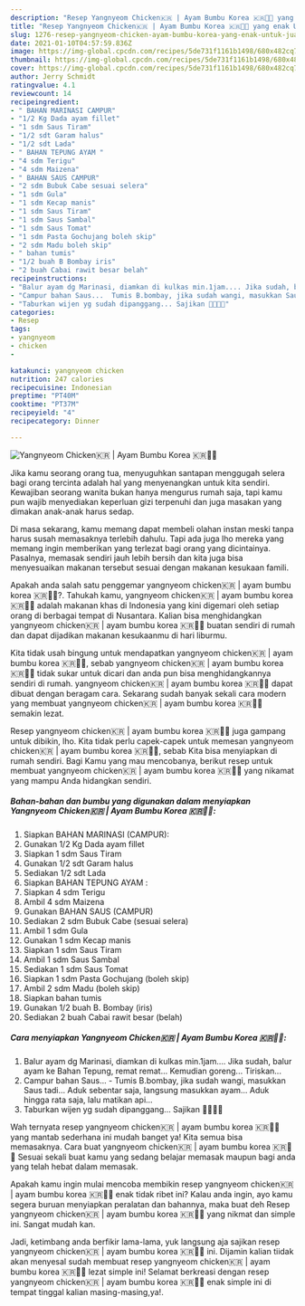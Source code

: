 ```yaml
---
description: "Resep Yangnyeom Chicken🇰🇷 | Ayam Bumbu Korea 🇰🇷🍲🤤 yang enak Untuk Jualan"
title: "Resep Yangnyeom Chicken🇰🇷 | Ayam Bumbu Korea 🇰🇷🍲🤤 yang enak Untuk Jualan"
slug: 1276-resep-yangnyeom-chicken-ayam-bumbu-korea-yang-enak-untuk-jualan
date: 2021-01-10T04:57:59.836Z
image: https://img-global.cpcdn.com/recipes/5de731f1161b1498/680x482cq70/yangnyeom-chicken🇰🇷-ayam-bumbu-korea-🇰🇷🍲🤤-foto-resep-utama.jpg
thumbnail: https://img-global.cpcdn.com/recipes/5de731f1161b1498/680x482cq70/yangnyeom-chicken🇰🇷-ayam-bumbu-korea-🇰🇷🍲🤤-foto-resep-utama.jpg
cover: https://img-global.cpcdn.com/recipes/5de731f1161b1498/680x482cq70/yangnyeom-chicken🇰🇷-ayam-bumbu-korea-🇰🇷🍲🤤-foto-resep-utama.jpg
author: Jerry Schmidt
ratingvalue: 4.1
reviewcount: 14
recipeingredient:
- " BAHAN MARINASI CAMPUR"
- "1/2 Kg Dada ayam fillet"
- "1 sdm Saus Tiram"
- "1/2 sdt Garam halus"
- "1/2 sdt Lada"
- " BAHAN TEPUNG AYAM "
- "4 sdm Terigu"
- "4 sdm Maizena"
- " BAHAN SAUS CAMPUR"
- "2 sdm Bubuk Cabe sesuai selera"
- "1 sdm Gula"
- "1 sdm Kecap manis"
- "1 sdm Saus Tiram"
- "1 sdm Saus Sambal"
- "1 sdm Saus Tomat"
- "1 sdm Pasta Gochujang boleh skip"
- "2 sdm Madu boleh skip"
- " bahan tumis"
- "1/2 buah B Bombay iris"
- "2 buah Cabai rawit besar belah"
recipeinstructions:
- "Balur ayam dg Marinasi, diamkan di kulkas min.1jam.... Jika sudah, balur ayam ke Bahan Tepung, remat remat... Kemudian goreng... Tiriskan..."
- "Campur bahan Saus...  Tumis B.bombay, jika sudah wangi, masukkan Saus tadi... Aduk sebentar saja, langsung masukkan ayam... Aduk hingga rata saja, lalu matikan api..."
- "Taburkan wijen yg sudah dipanggang... Sajikan 🤤💜🇰🇷"
categories:
- Resep
tags:
- yangnyeom
- chicken
- 

katakunci: yangnyeom chicken  
nutrition: 247 calories
recipecuisine: Indonesian
preptime: "PT40M"
cooktime: "PT37M"
recipeyield: "4"
recipecategory: Dinner

---
```



![Yangnyeom Chicken🇰🇷 | Ayam Bumbu Korea 🇰🇷🍲🤤](https://img-global.cpcdn.com/recipes/5de731f1161b1498/680x482cq70/yangnyeom-chicken🇰🇷-ayam-bumbu-korea-🇰🇷🍲🤤-foto-resep-utama.jpg)

Jika kamu seorang orang tua, menyuguhkan santapan menggugah selera bagi orang tercinta adalah hal yang menyenangkan untuk kita sendiri. Kewajiban seorang  wanita bukan hanya mengurus rumah saja, tapi kamu pun wajib menyediakan keperluan gizi terpenuhi dan juga masakan yang dimakan anak-anak harus sedap.

Di masa  sekarang, kamu memang dapat membeli olahan instan meski tanpa harus susah memasaknya terlebih dahulu. Tapi ada juga lho mereka yang memang ingin memberikan yang terlezat bagi orang yang dicintainya. Pasalnya, memasak sendiri jauh lebih bersih dan kita juga bisa menyesuaikan makanan tersebut sesuai dengan makanan kesukaan famili. 



Apakah anda salah satu penggemar yangnyeom chicken🇰🇷 | ayam bumbu korea 🇰🇷🍲🤤?. Tahukah kamu, yangnyeom chicken🇰🇷 | ayam bumbu korea 🇰🇷🍲🤤 adalah makanan khas di Indonesia yang kini digemari oleh setiap orang di berbagai tempat di Nusantara. Kalian bisa menghidangkan yangnyeom chicken🇰🇷 | ayam bumbu korea 🇰🇷🍲🤤 buatan sendiri di rumah dan dapat dijadikan makanan kesukaanmu di hari liburmu.

Kita tidak usah bingung untuk mendapatkan yangnyeom chicken🇰🇷 | ayam bumbu korea 🇰🇷🍲🤤, sebab yangnyeom chicken🇰🇷 | ayam bumbu korea 🇰🇷🍲🤤 tidak sukar untuk dicari dan anda pun bisa menghidangkannya sendiri di rumah. yangnyeom chicken🇰🇷 | ayam bumbu korea 🇰🇷🍲🤤 dapat dibuat dengan beragam cara. Sekarang sudah banyak sekali cara modern yang membuat yangnyeom chicken🇰🇷 | ayam bumbu korea 🇰🇷🍲🤤 semakin lezat.

Resep yangnyeom chicken🇰🇷 | ayam bumbu korea 🇰🇷🍲🤤 juga gampang untuk dibikin, lho. Kita tidak perlu capek-capek untuk memesan yangnyeom chicken🇰🇷 | ayam bumbu korea 🇰🇷🍲🤤, sebab Kita bisa menyiapkan di rumah sendiri. Bagi Kamu yang mau mencobanya, berikut resep untuk membuat yangnyeom chicken🇰🇷 | ayam bumbu korea 🇰🇷🍲🤤 yang nikamat yang mampu Anda hidangkan sendiri.

<!--inarticleads1-->

##### Bahan-bahan dan bumbu yang digunakan dalam menyiapkan Yangnyeom Chicken🇰🇷 | Ayam Bumbu Korea 🇰🇷🍲🤤:

1. Siapkan  BAHAN MARINASI (CAMPUR):
1. Gunakan 1/2 Kg Dada ayam fillet
1. Siapkan 1 sdm Saus Tiram
1. Gunakan 1/2 sdt Garam halus
1. Sediakan 1/2 sdt Lada
1. Siapkan  BAHAN TEPUNG AYAM :
1. Siapkan 4 sdm Terigu
1. Ambil 4 sdm Maizena
1. Gunakan  BAHAN SAUS (CAMPUR)
1. Sediakan 2 sdm Bubuk Cabe (sesuai selera)
1. Ambil 1 sdm Gula
1. Gunakan 1 sdm Kecap manis
1. Siapkan 1 sdm Saus Tiram
1. Ambil 1 sdm Saus Sambal
1. Sediakan 1 sdm Saus Tomat
1. Siapkan 1 sdm Pasta Gochujang (boleh skip)
1. Ambil 2 sdm Madu (boleh skip)
1. Siapkan  bahan tumis
1. Gunakan 1/2 buah B. Bombay (iris)
1. Sediakan 2 buah Cabai rawit besar (belah)




<!--inarticleads2-->

##### Cara menyiapkan Yangnyeom Chicken🇰🇷 | Ayam Bumbu Korea 🇰🇷🍲🤤:

1. Balur ayam dg Marinasi, diamkan di kulkas min.1jam.... Jika sudah, balur ayam ke Bahan Tepung, remat remat... Kemudian goreng... Tiriskan...
1. Campur bahan Saus...  - Tumis B.bombay, jika sudah wangi, masukkan Saus tadi... Aduk sebentar saja, langsung masukkan ayam... Aduk hingga rata saja, lalu matikan api...
1. Taburkan wijen yg sudah dipanggang... Sajikan 🤤💜🇰🇷




Wah ternyata resep yangnyeom chicken🇰🇷 | ayam bumbu korea 🇰🇷🍲🤤 yang mantab sederhana ini mudah banget ya! Kita semua bisa memasaknya. Cara buat yangnyeom chicken🇰🇷 | ayam bumbu korea 🇰🇷🍲🤤 Sesuai sekali buat kamu yang sedang belajar memasak maupun bagi anda yang telah hebat dalam memasak.

Apakah kamu ingin mulai mencoba membikin resep yangnyeom chicken🇰🇷 | ayam bumbu korea 🇰🇷🍲🤤 enak tidak ribet ini? Kalau anda ingin, ayo kamu segera buruan menyiapkan peralatan dan bahannya, maka buat deh Resep yangnyeom chicken🇰🇷 | ayam bumbu korea 🇰🇷🍲🤤 yang nikmat dan simple ini. Sangat mudah kan. 

Jadi, ketimbang anda berfikir lama-lama, yuk langsung aja sajikan resep yangnyeom chicken🇰🇷 | ayam bumbu korea 🇰🇷🍲🤤 ini. Dijamin kalian tiidak akan menyesal sudah membuat resep yangnyeom chicken🇰🇷 | ayam bumbu korea 🇰🇷🍲🤤 lezat simple ini! Selamat berkreasi dengan resep yangnyeom chicken🇰🇷 | ayam bumbu korea 🇰🇷🍲🤤 enak simple ini di tempat tinggal kalian masing-masing,ya!.


